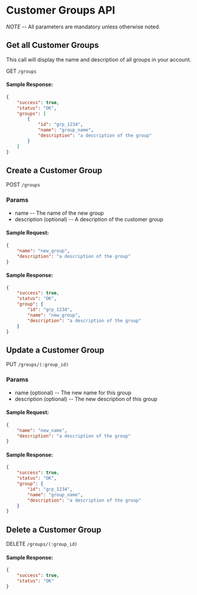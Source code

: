 # Customer Groups API

*NOTE* -- All parameters are mandatory unless otherwise noted.

## Get all Customer Groups

This call will display the name and description of all groups in your account.

GET `/groups`

#### Sample Response:

```json
{
    "success": true,
    "status": "OK",
    "groups": [
        {
            "id": "grp_1234",
            "name": "group_name",
            "description": "a description of the group"
        }
    ]
}
```

## Create a Customer Group

POST `/groups`

### Params

- name    -- The name of the new group
- description (optional)    -- A description of the customer group

#### Sample Request:

```json
{
    "name": "new_group",
    "description": "a description of the group"
}
```

#### Sample Response:

```json
{
    "success": true,
    "status": "OK",
    "group": {
        "id": "grp_1234",
        "name": "new_group",
        "description": "a description of the group"
    }
}
```

## Update a Customer Group

PUT `/groups/(:group_id)`

### Params

- name (optional)           -- The new name for this group
- description (optional)    -- The new description of this group

#### Sample Request:

```json
{
    "name": "new_name",
    "description": "a description of the group"
}
```

#### Sample Response:

```json
{
    "success": true,
    "status": "OK",
    "group": {
        "id": "grp_1234",
        "name": "group_name",
        "description": "a description of the group"
    }
}
```

## Delete a Customer Group

DELETE `/groups/(:group_id)`

#### Sample Response:

```json
{
    "success": true,
    "status": "OK"
}
```
